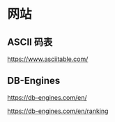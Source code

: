 # 网站

## ASCII 码表

https://www.asciitable.com/

## DB-Engines

https://db-engines.com/en/

https://db-engines.com/en/ranking
